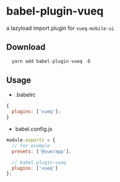# babel-plugin-vueq

a lazyload import plugin for `vueq-mobile-ui`

## Download

```javascript
  yarn add babel-plugin-vueq -D
```

## Usage

- .babelrc

```javascript
{
  plugins: ['vueq'];
}
```

- babel.config.js

```javascript
module.exports = {
  // for example
  presets: ['@vue/app'],

  // babel-plugin-vueq
  plugins: ['vueq']
};
```
